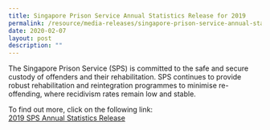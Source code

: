 ```yaml
---
title: Singapore Prison Service Annual Statistics Release for 2019
permalink: /resource/media-releases/singapore-prison-service-annual-statistics-release-for-2019
date: 2020-02-07
layout: post
description: ""
---
```

The Singapore Prison Service (SPS) is committed to the safe and secure custody of offenders and their rehabilitation. SPS continues to provide robust rehabilitation and reintegration programmes to minimise re-offending, where recidivism rates remain low and stable.

To find out more, click on the following link:<br>
[2019 SPS Annual Statistics Release](/files/Media%20Releases/sps-annual-stats-release-for-2019.pdf)